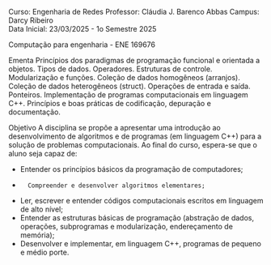 
Curso:	Engenharia de Redes	
Professor:	Cláudia J. Barenco Abbas
Campus:	Darcy Ribeiro	
Data Inicial:	23/03/2025 - 1o Semestre 2025

Computação para engenharia	- ENE 169676

Ementa
Princípios dos paradigmas de programação funcional e orientada a objetos. Tipos de dados. Operadores. Estruturas de controle. Modularização e funções. Coleção de dados homogêneos (arranjos). Coleção de dados heterogêneos (struct). Operações de entrada e saída. Ponteiros. Implementação de programas computacionais
em linguagem C++. Princípios e boas práticas de codificação, depuração e documentação.

Objetivo
A disciplina se propõe a apresentar uma introdução ao desenvolvimento de algoritmos e de programas (em linguagem C++) para a solução de problemas computacionais. Ao final do curso, espera-se que o aluno seja capaz de:

-	Entender os princípios básicos da programação de computadores;
-		Compreender e desenvolver algoritmos elementares;
-	Ler, escrever e entender códigos computacionais escritos em linguagem de alto nível;
-	Entender as estruturas básicas de programação (abstração de dados, operações, subprogramas e modularização, endereçamento de memória);
- Desenvolver e implementar, em linguagem C++, programas de pequeno e médio porte.

